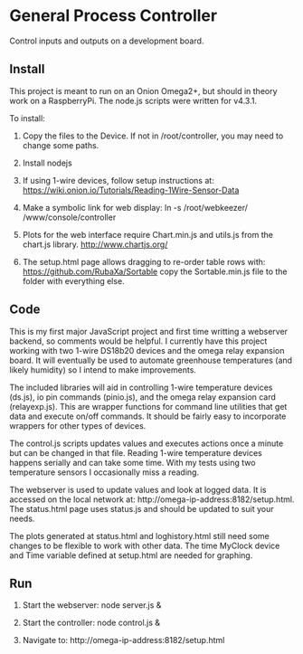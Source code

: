 # General Process Controller

Control inputs and outputs on a development board.

## Install

This project is meant to run on an Onion Omega2+, but should in theory work on 
a RaspberryPi. The node.js scripts were written for v4.3.1.

To install:
1. Copy the files to the Device. If not in /root/controller, you may need to 
change some paths. 

2. Install nodejs

3. If using 1-wire devices, follow setup instructions at:
https://wiki.onion.io/Tutorials/Reading-1Wire-Sensor-Data

4. Make a symbolic link for web display:
ln -s /root/webkeezer/ /www/console/controller

5. Plots for the web interface require Chart.min.js and utils.js from the
chart.js library.  http://www.chartjs.org/

6. The setup.html page allows dragging to re-order table rows with:
https://github.com/RubaXa/Sortable
copy the Sortable.min.js file to the folder with everything else.


## Code

This is my first major JavaScript project and first time writting a webserver
backend, so comments would be helpful.  I currently have this project working 
with two 1-wire DS18b20 devices and the omega relay expansion board.  It will
eventually be used to automate greenhouse temperatures (and likely humidity) 
so I intend to make improvements.

The included libraries will aid in controlling 1-wire temperature devices 
(ds.js), io pin commands (pinio.js), and the omega relay expansion card 
(relayexp.js).  This are wrapper functions for command line utilities that 
get data and execute on/off commands.  It should be fairly easy to incorporate
wrappers for other types of devices.

The control.js scripts updates values and executes actions once a minute but
can be changed in that file.  Reading 1-wire temperature devices happens 
serially and can take some time.  With my tests using two temperature sensors
I occasionally miss a reading.  

The webserver is used to update values and look at logged data.  It is 
accessed on the local network at: http://omega-ip-address:8182/setup.html.
The status.html page uses status.js and should be updated to suit your needs.

The plots generated at status.html and loghistory.html still need some changes
to be flexible to work with other data.  The time MyClock device and Time 
variable defined at setup.html are needed for graphing.

## Run

1. Start the webserver:
node server.js &

2. Start the controller:
node control.js &

3. Navigate to:
http://omega-ip-address:8182/setup.html
